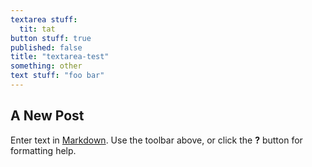```yaml
---
textarea stuff: 
  tit: tat
button stuff: true
published: false
title: "textarea-test"
something: other
text stuff: "foo bar"
---
```

## A New Post

Enter text in [Markdown](http://daringfireball.net/projects/markdown/). Use the toolbar above, or click the **?** button for formatting help.
